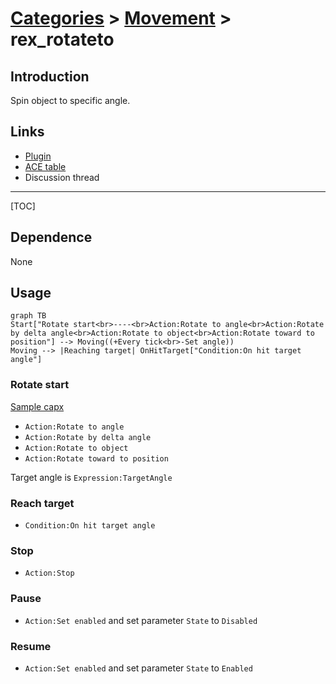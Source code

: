 # [Categories](categories.index.html) > [Movement](movement.index.html) > rex_rotateto

## Introduction

Spin object to specific angle.

## Links

- [Plugin](https://dl.dropboxusercontent.com/u/5779181/C2Repo/Zip/behaviors/rex_rotateto.7z)
- [ACE table](https://rexrainbow.github.io/C2RexDoc/c2rexpluginsACE/behavior_rex_rotateto.html)
- Discussion thread

----

[TOC]

## Dependence

None

## Usage

```mermaid
graph TB
Start["Rotate start<br>----<br>Action:Rotate to angle<br>Action:Rotate by delta angle<br>Action:Rotate to object<br>Action:Rotate toward to position"] --> Moving((+Every tick<br>-Set angle))
Moving --> |Reaching target| OnHitTarget["Condition:On hit target angle"]
```

### Rotate start
[Sample capx](https://onedrive.live.com/redir?resid=7497FD5EC94476E!566&authkey=!AIIAkEarfLhAi-g&ithint=file%2c.capx)

- `Action:Rotate to angle`
- `Action:Rotate by delta angle`
- `Action:Rotate to object` 
- `Action:Rotate toward to position`

Target angle is `Expression:TargetAngle`

### Reach target

- `Condition:On hit target angle`

### Stop

- `Action:Stop`

### Pause

- `Action:Set enabled` and set parameter  `State` to `Disabled`

### Resume

- `Action:Set enabled` and set parameter  `State` to `Enabled `